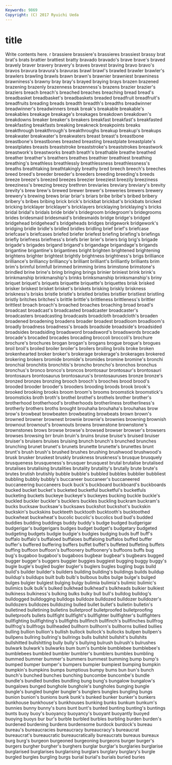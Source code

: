 ```yaml
---
Keywords: 9869 
Copyright: (C) 2017 Ryuichi Ueda
---
```


# title

Write contents here.
r brassiere brassiere's brassieres brassiest brassy brat brat's brats brattier
brattiest bratty bravado bravado's brave brave's braved bravely braver bravery
bravery's braves bravest braving bravo bravo's bravos bravura bravura's bravuras
brawl brawl's brawled brawler brawler's brawlers brawling brawls brawn brawn's
brawnier brawniest brawniness brawniness's brawny bray bray's brayed braying brays
brazen brazened brazening brazenly brazenness brazenness's brazens brazier brazier's braziers
breach breach's breached breaches breaching bread bread's breadbasket breadbasket's breadbaskets
breaded breadfruit breadfruit's breadfruits breading breads breadth breadth's breadths breadwinner
breadwinner's breadwinners break break's breakable breakable's breakables breakage breakage's breakages
breakdown breakdown's breakdowns breaker breaker's breakers breakfast breakfast's breakfasted breakfasting
breakfasts breaking breakneck breakpoints breaks breakthrough breakthrough's breakthroughs breakup breakup's
breakups breakwater breakwater's breakwaters breast breast's breastbone breastbone's breastbones breasted
breasting breastplate breastplate's breastplates breasts breaststroke breaststroke's breaststrokes breastwork breastwork's
breastworks breath breath's breathable breathe breathed breather breather's breathers breathes
breathier breathiest breathing breathing's breathless breathlessly breathlessness breathlessness's breaths breathtaking
breathtakingly breathy bred breech breech's breeches breed breed's breeder breeder's
breeders breeding breeding's breeds breeze breeze's breezed breezes breezier breeziest
breezily breeziness breeziness's breezing breezy brethren breviaries breviary breviary's brevity
brevity's brew brew's brewed brewer brewer's breweries brewers brewery brewery's
brewing brews briar briar's briars bribe bribe's bribed bribery bribery's
bribes bribing brick brick's brickbat brickbat's brickbats bricked bricking bricklayer
bricklayer's bricklayers bricklaying bricklaying's bricks bridal bridal's bridals bride bride's
bridegroom bridegroom's bridegrooms brides bridesmaid bridesmaid's bridesmaids bridge bridge's bridged
bridgehead bridgehead's bridgeheads bridges bridgework bridgework's bridging bridle bridle's bridled
bridles bridling brief brief's briefcase briefcase's briefcases briefed briefer briefest
briefing briefing's briefings briefly briefness briefness's briefs brier brier's briers
brig brig's brigade brigade's brigades brigand brigand's brigandage brigandage's brigands
brigantine brigantine's brigantines bright brighten brightened brightening brightens brighter brightest
brightly brightness brightness's brigs brilliance brilliance's brilliancy brilliancy's brilliant brilliant's
brilliantly brilliants brim brim's brimful brimfull brimmed brimming brims brimstone
brimstone's brindled brine brine's bring bringing brings brinier briniest brink
brink's brinkmanship brinkmanship's brinks brinksmanship brinksmanship's briny briquet briquet's briquets
briquette briquette's briquettes brisk brisked brisker briskest brisket brisket's briskets
brisking briskly briskness briskness's brisks bristle bristle's bristled bristles bristlier
bristliest bristling bristly britches britches's brittle brittle's brittleness brittleness's brittler
brittlest broach broach's broached broaches broaching broad broad's broadcast broadcast's
broadcasted broadcaster broadcaster's broadcasters broadcasting broadcasts broadcloth broadcloth's broaden broadened
broadening broadens broader broadest broadloom broadloom's broadly broadness broadness's broads
broadside broadside's broadsided broadsides broadsiding broadsword broadsword's broadswords brocade brocade's
brocaded brocades brocading broccoli broccoli's brochure brochure's brochures brogan brogan's
brogans brogue brogue's brogues broil broil's broiled broiler broiler's broilers
broiling broils broke broken brokenhearted broker broker's brokerage brokerage's brokerages
brokered brokering brokers bromide bromide's bromides bromine bromine's bronchi bronchial
bronchitis bronchitis's broncho broncho's bronchos bronchus bronchus's bronco bronco's broncos
brontosaur brontosaur's brontosauri brontosaurs brontosaurus brontosaurus's brontosauruses bronze bronze's bronzed
bronzes bronzing brooch brooch's brooches brood brood's brooded brooder brooder's
brooders brooding broods brook brook's brooked brooking brooks broom broom's
brooms broomstick broomstick's broomsticks broth broth's brothel brothel's brothels brother
brother's brotherhood brotherhood's brotherhoods brotherliness brotherliness's brotherly brothers broths brought
brouhaha brouhaha's brouhahas brow brow's browbeat browbeaten browbeating browbeats brown
brown's browned browner brownest brownie brownie's brownies browning brownish brownout
brownout's brownouts browns brownstone brownstone's brownstones brows browse browse's browsed
browser browser's browsers browses browsing brr bruin bruin's bruins bruise
bruise's bruised bruiser bruiser's bruisers bruises bruising brunch brunch's brunched
brunches brunching brunet brunet's brunets brunette brunette's brunettes brunt brunt's
brush brush's brushed brushes brushing brushwood brushwood's brusk brusker bruskest
bruskly bruskness bruskness's brusque brusquely brusqueness brusqueness's brusquer brusquest brutal
brutalise brutalised brutalises brutalising brutalities brutality brutality's brutally brute brute's
brutes brutish brutishly bubble bubble's bubbled bubbles bubblier bubbliest bubbling
bubbly bubbly's buccaneer buccaneer's buccaneered buccaneering buccaneers buck buck's buckboard
buckboard's buckboards bucked bucket bucket's bucketed bucketful bucketful's bucketfuls bucketing
buckets buckeye buckeye's buckeyes bucking buckle buckle's buckled buckler buckler's
bucklers buckles buckling buckram buckram's bucks bucksaw bucksaw's bucksaws buckshot
buckshot's buckskin buckskin's buckskins buckteeth bucktooth bucktooth's bucktoothed buckwheat buckwheat's
bucolic bucolic's bucolics bud bud's budded buddies budding buddings buddy
buddy's budge budged budgerigar budgerigar's budgerigars budges budget budget's budgetary
budgeted budgeting budgets budgie budgie's budgies budging buds buff buff's
buffalo buffalo's buffaloed buffaloes buffaloing buffalos buffed buffer buffer's buffered
buffering buffers buffet buffet's buffeted buffeting buffets buffing buffoon buffoon's
buffoonery buffoonery's buffoons buffs bug bug's bugaboo bugaboo's bugaboos bugbear
bugbear's bugbears bugged bugger bugger's buggers buggier buggies buggiest bugging
buggy buggy's bugle bugle's bugled bugler bugler's buglers bugles bugling
bugs build build's builder builder's builders building building's buildings builds
buildup buildup's buildups built bulb bulb's bulbous bulbs bulge bulge's
bulged bulges bulgier bulgiest bulging bulgy bulimia bulimia's bulimic bulimic's
bulimics bulk bulk's bulked bulkhead bulkhead's bulkheads bulkier bulkiest bulkiness
bulkiness's bulking bulks bulky bull bull's bulldog bulldog's bulldogged bulldogging
bulldogs bulldoze bulldozed bulldozer bulldozer's bulldozers bulldozes bulldozing bulled bullet
bullet's bulletin bulletin's bulletined bulletining bulletins bulletproof bulletproofed bulletproofing bulletproofs
bullets bullfight bullfight's bullfighter bullfighter's bullfighters bullfighting bullfighting's bullfights bullfinch
bullfinch's bullfinches bullfrog bullfrog's bullfrogs bullheaded bullhorn bullhorn's bullhorns bullied
bullies bulling bullion bullion's bullish bullock bullock's bullocks bullpen bullpen's
bullpens bullring bullring's bullrings bulls bullshit bullshit's bullshits bullshitted bullshitting
bully bully's bullying bulrush bulrush's bulrushes bulwark bulwark's bulwarks bum
bum's bumble bumblebee bumblebee's bumblebees bumbled bumbler bumbler's bumblers bumbles
bumbling bummed bummer bummer's bummers bummest bumming bump bump's bumped
bumper bumper's bumpers bumpier bumpiest bumping bumpkin bumpkin's bumpkins bumps
bumptious bumpy bums bun bun's bunch bunch's bunched bunches bunching
buncombe buncombe's bundle bundle's bundled bundles bundling bung bung's bungalow
bungalow's bungalows bunged bunghole bunghole's bungholes bunging bungle bungle's bungled
bungler bungler's bunglers bungles bungling bungs bunion bunion's bunions bunk
bunk's bunked bunker bunker's bunkers bunkhouse bunkhouse's bunkhouses bunking bunks
bunkum bunkum's bunnies bunny bunny's buns bunt bunt's bunted bunting
bunting's buntings bunts buoy buoy's buoyancy buoyancy's buoyant buoyantly buoyed
buoying buoys bur bur's burble burbled burbles burbling burden burden's
burdened burdening burdens burdensome burdock burdock's bureau bureau's bureaucracies bureaucracy
bureaucracy's bureaucrat bureaucrat's bureaucratic bureaucratically bureaucrats bureaus bureaux burg burg's
burgeon burgeoned burgeoning burgeons burger burger's burgers burgher burgher's burghers
burglar burglar's burglaries burglarise burglarised burglarises burglarising burglars burglary burglary's
burgle burgled burgles burgling burgs burial burial's burials buried buries
